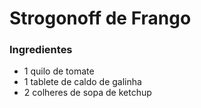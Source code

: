 # Strogonoff de Frango

### Ingredientes

-  1 quilo de tomate
- 1 tablete de caldo de galinha
- 2 colheres de sopa de ketchup
